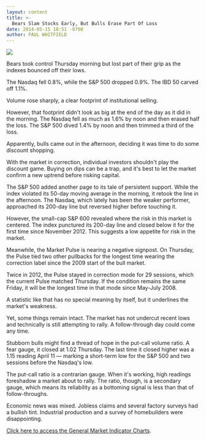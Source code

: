 ```yaml
---
layout: content
title: >-
  Bears Slam Stocks Early, But Bulls Erase Part Of Loss
date: 2014-05-15 18:51 -0700
author: PAUL WHITFIELD
---
```






![](https://www.investors.com/wp-content/uploads/ibd-migrated-images/MPv_140516_635357649181865730.png)









Bears took control Thursday morning but lost part of their grip as the indexes bounced off their lows.


The Nasdaq fell 0.8%, while the S&P 500 dropped 0.9%. The IBD 50 carved off 1.1%.


Volume rose sharply, a clear footprint of institutional selling.


However, that footprint didn't look as big at the end of the day as it did in the morning. The Nasdaq fell as much as 1.6% by noon and then erased half the loss. The S&P 500 dived 1.4% by noon and then trimmed a third of the loss.


Apparently, bulls came out in the afternoon, deciding it was time to do some discount shopping.


With the market in correction, individual investors shouldn't play the discount game. Buying on dips can be a trap, and it's best to let the market confirm a new uptrend before risking capital.


The S&P 500 added another page to its tale of persistent support. While the index violated its 50-day moving average in the morning, it retook the line in the afternoon. The Nasdaq, which lately has been the weaker performer, approached its 200-day line but reversed higher before touching it.


However, the small-cap S&P 600 revealed where the risk in this market is centered. The index punctured its 200-day line and closed below it for the first time since November 2012. This suggests a low appetite for risk in the market.


Meanwhile, the Market Pulse is nearing a negative signpost. On Thursday, the Pulse tied two other pullbacks for the longest time wearing the correction label since the 2009 start of the bull market.


Twice in 2012, the Pulse stayed in correction mode for 29 sessions, which the current Pulse matched Thursday. If the condition remains the same Friday, it will be the longest time in that mode since May-July 2008.


A statistic like that has no special meaning by itself, but it underlines the market's weakness.


Yet, some things remain intact. The market has not undercut recent lows and technically is still attempting to rally. A follow-through day could come any time.


Stubborn bulls might find a thread of hope in the put-call volume ratio. A fear gauge, it closed at 1.02 Thursday. The last time it closed higher was a 1.15 reading April 11 — marking a short-term low for the S&P 500 and two sessions before the Nasdaq's low.


The put-call ratio is a contrarian gauge. When it's working, high readings foreshadow a market about to rally. The ratio, though, is a secondary gauge, which means its reliability as a bottoming signal is less than that of follow-throughs.


Economic news was mixed. Jobless claims and several factory surveys had a bullish tint. Industrial production and a survey of homebuilders were disappointing.


[Click here to access the General Market Indicator Charts](https://www.investors.com/pdf/GMI_051614.pdf).




